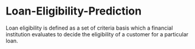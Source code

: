 # Loan-Eligibility-Prediction
Loan eligibility is defined as a set of criteria basis which a financial institution evaluates to decide the eligibility of a customer for a particular loan.
